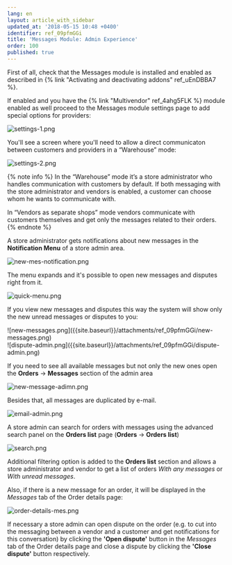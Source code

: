```yaml
---
lang: en
layout: article_with_sidebar
updated_at: '2018-05-15 10:48 +0400'
identifier: ref_09pfmGGi
title: 'Messages Module: Admin Experience'
order: 100
published: true
---
```

First of all, check that the Messages module is installed and enabled as described in {% link "Activating and deactivating addons" ref_uEnDBBA7 %}.

If enabled and you have the {% link "Multivendor" ref_4ahg5FLK %} module enabled as well proceed to the Messages module settings page to add special options for providers:

  ![settings-1.png]({{site.baseurl}}/attachments/ref_09pfmGGi/settings-1.png)

You'll see a screen where you'll need to allow a direct communicaton between customers and providers in a “Warehouse” mode:

  ![settings-2.png]({{site.baseurl}}/attachments/ref_09pfmGGi/settings-2.png)


{% note info %}
In the “Warehouse” mode it’s a store administrator who handles communication with customers by default. If both messaging with the store administrator and vendors is enabled, a customer can choose whom he wants to communicate with.

In “Vendors as separate shops” mode vendors communicate with customers themselves and get only the messages related to their orders.
{% endnote %}


A store administrator gets notifications about new messages in the **Notification Menu** of a store admin area.

  ![new-mes-notification.png]({{site.baseurl}}/attachments/ref_09pfmGGi/new-mes-notification.png)

The menu expands and it's possible to open new messages and disputes right from it.

  ![quick-menu.png]({{site.baseurl}}/attachments/ref_09pfmGGi/quick-menu.png)

If you view new messages and disputes this way the system will show only the new unread messages or disputes to you:
  
  <div class="ui stackable two column grid">
  <div class="column" markdown="span">![new-messages.png]({{site.baseurl}}/attachments/ref_09pfmGGi/new-messages.png)</div>
  <div class="column" markdown="span">![dispute-admin.png]({{site.baseurl}}/attachments/ref_09pfmGGi/dispute-admin.png)</div>
</div>

If you need to see all available messages but not only the new ones open the **Orders** -> **Messages** section of the admin area

  ![new-message-adimn.png]({{site.baseurl}}/attachments/ref_09pfmGGi/new-message-adimn.png)

Besides that, all messages are duplicated by e-mail.

  ![email-admin.png]({{site.baseurl}}/attachments/ref_09pfmGGi/email-admin.png)

A store admin can search for orders with messages using the advanced search panel on the **Orders list** page (**Orders** -> **Orders list**)
  
  ![search.png]({{site.baseurl}}/attachments/ref_09pfmGGi/search.png)

Additional filtering option is added to the **Orders list** section and allows a store administrator and vendor to get a list of orders _With any messages_ or _With unread messages_.

Also, if there is a new message for an order, it will be displayed in the _Messages_ tab of the Order details page:

![order-details-mes.png]({{site.baseurl}}/attachments/ref_09pfmGGi/order-details-mes.png)

If necessary a store admin can open dispute on the order (e.g. to cut into the messaging between a vendor and a customer and get notifications for this conversation) by clicking the **'Open dispute'** button in the _Messages_ tab of the Order details page and close a dispute by clicking the **'Close dispute'** button respectively.

